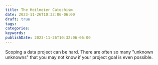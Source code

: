 ```yaml
---
title: The Heilmeier Catechism
date: 2023-11-26T10:32:06-06:00
draft: true
tags: 
categories: 
keywords: 
publishDate: 2023-11-26T10:32:06-06:00
---
```

Scoping a data project can be hard. There are often so many "unknown unknowns" that you may not know if your project goal is even possible.